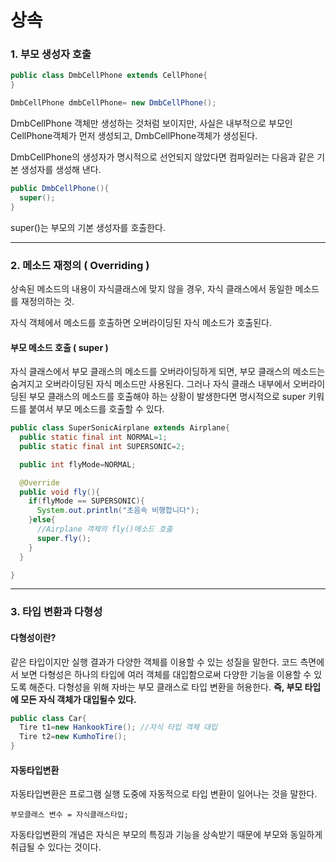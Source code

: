 # 상속



### 1. 부모 생성자 호출 

```java
public class DmbCellPhone extends CellPhone{
}

DmbCellPhone dmbCellPhone= new DmbCellPhone();
```
DmbCellPhone 객체만 생성하는 것처럼 보이지만, 사실은 내부적으로 부모인 CellPhone객체가 먼저 생성되고, DmbCellPhone객체가 생성된다.



DmbCellPhone의 생성자가 명시적으로 선언되지 않았다면 컴파일러는 다음과 같은 기본 생성자를 생성해 낸다.

```java
public DmbCellPhone(){
  super();
}
```
super()는 부모의 기본 생성자를 호출한다.

----------

### 2. 메소드 재정의 ( Overriding )

상속된 메소드의 내용이 자식클래스에 맞지 않을 경우, 자식 클래스에서 동일한 메소드를 재정의하는 것.

자식 객체에서 메소드를 호출하면 오버라이딩된 자식 메소드가 호출된다.


#### 부모 메소드 호출 ( super )

자식 클래스에서 부모 클래스의 메소드를 오버라이딩하게 되면, 부모 클래스의 메소드는 숨겨지고 오버라이딩된 자식 메소드만 사용된다. 그러나 자식 클래스 내부에서 오버라이딩된 부모 클래스의 메소드를 호출해야 하는 상황이 발생한다면 명시적으로 super 키워드를 붙여서 부모 메소드를 호출할 수 있다. 

```java
public class SuperSonicAirplane extends Airplane{
  public static final int NORMAL=1;
  public static final int SUPERSONIC=2;

  public int flyMode=NORMAL;

  @Override
  public void fly(){
    if(flyMode == SUPERSONIC){
      System.out.println("초음속 비행합니다");
    }else{
      //Airplane 객체의 fly()메소드 호출
      super.fly();
    }
  }

}
```
-----



### 3. 타입 변환과 다형성

#### 다형성이란?
같은 타입이지만 실행 결과가 다양한 객체를 이용할 수 있는 성질을 말한다. 코드 측면에서 보면 다형성은 하나의 타입에 여러 객체를 대입함으로써 다양한 기능을 이용할 수 있도록 해준다. 다형성을 위해 자바는 부모 클래스로 타입 변환을 허용한다. **즉, 부모 타입에 모든 자식 객체가 대입될수 있다.**

```java
public class Car{
  Tire t1=new HankookTire(); //자식 타입 객체 대입
  Tire t2=new KumhoTire();
}
```


#### 자동타입변환

자동타입변환은 프로그램 실행 도중에 자동적으로 타입 변환이 일어나는 것을 말한다.

```
부모클래스 변수 = 자식클래스타입;
```
자동타입변환의 개념은 자식은 부모의 특징과 기능을 상속받기 때문에 부모와 동일하게 취급될 수 있다는 것이다.





 
